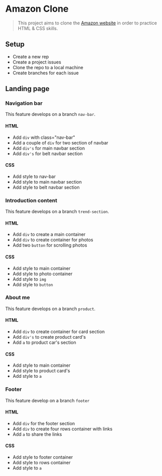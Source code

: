 # Amazon Clone

<!-- describe your project -->

> This project aims to clone the [Amazon website](https://www.amazon.com/) in
> order to practice HTML & CSS skills.

## Setup

- Create a new rep
- Create a project issues
- Clone the repo to a local machine
- Create branches for each issue

## Landing page

### Navigation bar

This feature develops on a branch `nav-bar`.

#### HTML

- Add `div` with class="nav-bar"
- Add a couple of `div` for two section of navbar
- Add `div's` for main navbar section
- Add `div's` for belt navbar section

#### CSS

- Add style to nav-bar
- Add style to main navbar section
- Add style to belt navbar section

### Introduction content

This feature develops on a branch `trend-section`.

#### HTML

- Add `div` to create a main container
- Add `div` to create container for photos
- Add two `button` for scrolling photos

#### CSS

- Add style to main container
- Add style to photo container
- Add style to `img`
- Add style to `button`

### About me

This feature develops on a branch `product`.

#### HTML

- Add `div` to create container for card section
- Add `div's` to create product card's
- Add `a` to product car's section

#### CSS

- Add style to main container
- Add style to product card's
- Add style to `a`

### Footer

This feature develop on a branch `footer`

#### HTML

- Add `div` for the footer section
- Add `div` to create four rows container with links
- Add `a` to share the links

#### CSS

- Add style to footer container
- Add style to rows container
- Add style to `a`
